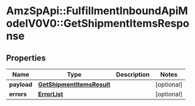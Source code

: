 # AmzSpApi::FulfillmentInboundApiModelV0V0::GetShipmentItemsResponse

## Properties
Name | Type | Description | Notes
------------ | ------------- | ------------- | -------------
**payload** | [**GetShipmentItemsResult**](GetShipmentItemsResult.md) |  | [optional] 
**errors** | [**ErrorList**](ErrorList.md) |  | [optional] 

